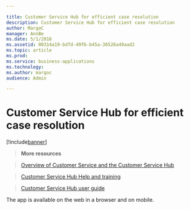 ```yaml
---

title: Customer Service Hub for efficient case resolution
description: Customer Service Hub for efficient case resolution
author: MargoC
manager: AnnBe
ms.date: 5/1/2018
ms.assetid: 00314a19-bdfd-49f6-b45a-36526a49aad2
ms.topic: article
ms.prod: 
ms.service: business-applications
ms.technology: 
ms.author: margoc
audience: Admin

---
```

#  Customer Service Hub for efficient case resolution




[!include[banner](../../../../includes/banner.md)]

>   **More resources**

>   [Overview of Customer Service and the Customer Service
>   Hub](https://docs.microsoft.com/en-us/dynamics365/customer-engagement/customer-service/overview)

>   [Customer Service Hub Help and
>   training](https://docs.microsoft.com/en-us/dynamics365/customer-engagement/customer-service/help-hub)

>   [Customer Service Hub user
>   guide](https://docs.microsoft.com/en-us/dynamics365/customer-engagement/customer-service/user-guide-customer-service-hub)

The app is available on the web in a browser and on mobile.
